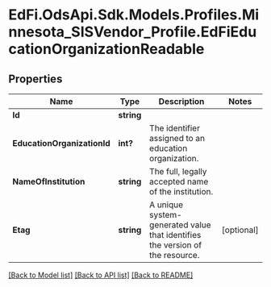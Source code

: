 # EdFi.OdsApi.Sdk.Models.Profiles.Minnesota_SISVendor_Profile.EdFiEducationOrganizationReadable
## Properties

Name | Type | Description | Notes
------------ | ------------- | ------------- | -------------
**Id** | **string** |  | 
**EducationOrganizationId** | **int?** | The identifier assigned to an education organization. | 
**NameOfInstitution** | **string** | The full, legally accepted name of the institution. | 
**Etag** | **string** | A unique system-generated value that identifies the version of the resource. | [optional] 

[[Back to Model list]](../README.md#documentation-for-models) [[Back to API list]](../README.md#documentation-for-api-endpoints) [[Back to README]](../README.md)

